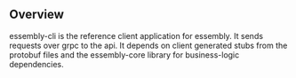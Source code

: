 ## Overview
essembly-cli is the reference client application for essembly.  It sends requests over grpc to the api.  It depends on client generated stubs from the protobuf files and the essembly-core library for business-logic dependencies.
